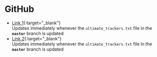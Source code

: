 <!-- THIS FILE IS GENERATED! DO NOT DIRECTLY EDIT IT! -->

# GitHub

* [Link 1](https://raw.githubusercontent.com/FlawlessCasual17/UltimateBTTrackersList/refs/heads/master/ultimate_trackers.txt){:target="_blank"}
  <br /> Updates immediately whenever the `ultimate_trackers.txt` file in the **`master`** branch is updated
* [Link 2](https://flawlesscasual17.github.io/UltimateBTTrackersList/ultimate_trackers.txt){:target="_blank"}
  <br /> Updates immediately whenever the `ultimate_trackers.txt` file in the **`master`**  branch is updated

